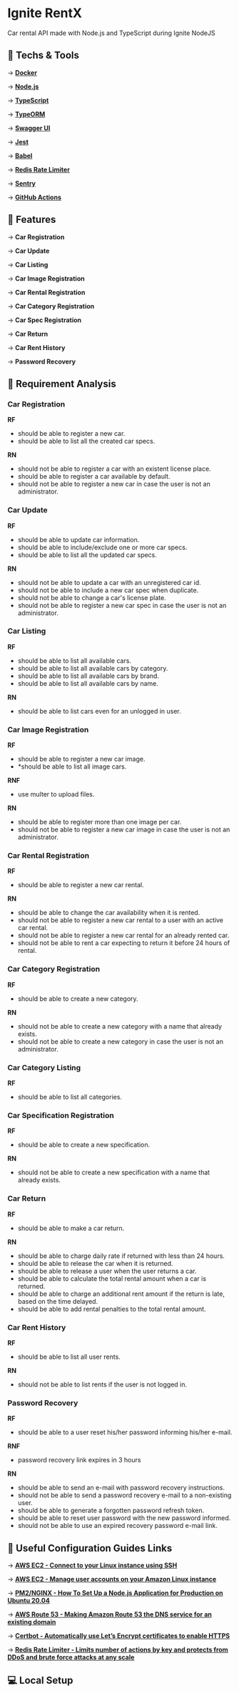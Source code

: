 # Ignite RentX
Car rental API made with Node.js and TypeScript during Ignite NodeJS

## 🚀 Techs & Tools
→ [**Docker**](https://docs.docker.com/)

→ [**Node.js**](https://nodejs.org)

→ [**TypeScript**](https://www.typescriptlang.org/)

→ [**TypeORM**](https://typeorm.io/)

→ [**Swagger UI**](https://swagger.io/tools/swagger-ui/)

→ [**Jest**](https://jestjs.io/docs/getting-started)

→ [**Babel**](https://babeljs.io/)

→ [**Redis Rate Limiter**](https://github.com/animir/node-rate-limiter-flexible/wiki/Redis)

→ [**Sentry**](https://sentry.io)

→ [**GitHub Actions**](https://github.com/features/actions) 

## 🔨 Features
→ **Car Registration**

→ **Car Update**

→ **Car Listing**

→ **Car Image Registration**

→ **Car Rental Registration**

→ **Car Category Registration**

→ **Car Spec Registration**

→ **Car Return**

→ **Car Rent History**

→ **Password Recovery**

## 🔌️ Requirement Analysis
### Car Registration
**RF**
- should be able to register a new car.
- should be able to list all the created car specs.
  
**RN**
- should not be able to register a car with an existent license place.
- should be able to register a car available by default.
- should not be able to register a new car in case the user is not an administrator.

### Car Update
**RF**
- should be able to update car information.
- should be able to include/exclude one or more car specs.
- should be able to list all the updated car specs.

**RN**
- should not be able to update a car with an unregistered car id.
- should not be able to include a new car spec when duplicate.
- should not be able to change a car's license plate.
- should not be able to register a new car spec in case the user is not an administrator.

### Car Listing
**RF**
- should be able to list all available cars.
- should be able to list all available cars by category.
- should be able to list all available cars by brand.
- should be able to list all available cars by name.

**RN**
- should be able to list cars even for an unlogged in user.

### Car Image Registration
**RF**
- should be able to register a new car image.
- *should be able to list all image cars.

**RNF**
- use multer to upload files.

**RN**
- should be able to register more than one image per car.
- should not be able to register a new car image in case the user is not an administrator.

### Car Rental Registration
**RF**
- should be able to register a new car rental.

**RN**
- should be able to change the car availability when it is rented.
- should not be able to register a new car rental to a user with an active car rental.
- should not be able to register a new car rental for an already rented car.
- should not be able to rent a car expecting to return it before 24 hours of rental.

### Car Category Registration
**RF**
- should be able to create a new category.

**RN**
- should not be able to create a new category with a name that already exists.
- should not be able to create a new category in case the user is not an administrator.

### Car Category Listing
**RF**
- should be able to list all categories.

### Car Specification Registration
**RF**
- should be able to create a new specification.

**RN**
- should not be able to create a new specification with a name that already exists.

### Car Return
**RF**
- should be able to make a car return.

**RN**
- should be able to charge daily rate if returned with less than 24 hours.
- should be able to release the car when it is returned.
- should be able to release a user when the user returns a car.
- should be able to calculate the total rental amount when a car is returned.
- should be able to charge an additional rent amount if the return is late, based on the time delayed.
- should be able to add rental penalties to the total rental amount.

### Car Rent History
**RF**
- should be able to list all user rents.

**RN**
- should not be able to list rents if the user is not logged in.

### Password Recovery
**RF**
- should be able to a user reset his/her password informing his/her e-mail.

**RNF**
- password recovery link expires in 3 hours

**RN**
- should be able to send an e-mail with password recovery instructions.
- should not be able to send a password recovery e-mail to a non-existing user.
- should be able to generate a forgotten password refresh token.
- should be able to reset user password with the new password informed.
- should not be able to use an expired recovery password e-mail link.


## 🔗 Useful Configuration Guides Links
→ [**AWS EC2 - Connect to your Linux instance using SSH**](https://docs.aws.amazon.com/AWSEC2/latest/UserGuide/AccessingInstancesLinux.html)

→ [**AWS EC2 - Manage user accounts on your Amazon Linux instance**](https://docs.aws.amazon.com/AWSEC2/latest/UserGuide/managing-users.html)

→ [**PM2/NGINX - How To Set Up a Node.js Application for Production on Ubuntu 20.04**](https://www.digitalocean.com/community/tutorials/how-to-set-up-a-node-js-application-for-production-on-ubuntu-20-04)

→ [**AWS Route 53 - Making Amazon Route 53 the DNS service for an existing domain**](https://docs.aws.amazon.com/Route53/latest/DeveloperGuide/MigratingDNS.html)

→ [**Certbot - Automatically use Let’s Encrypt certificates to enable HTTPS**](https://certbot.eff.org/instructions?ws=nginx&os=ubuntufocal)

→ [**Redis Rate Limiter - Limits number of actions by key and protects from DDoS and brute force attacks at any scale**](https://github.com/animir/node-rate-limiter-flexible/wiki/Redis)

## 💻 Local Setup
